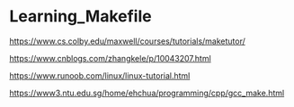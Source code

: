 # Learning_Makefile

https://www.cs.colby.edu/maxwell/courses/tutorials/maketutor/

https://www.cnblogs.com/zhangkele/p/10043207.html

https://www.runoob.com/linux/linux-tutorial.html

https://www3.ntu.edu.sg/home/ehchua/programming/cpp/gcc_make.html
